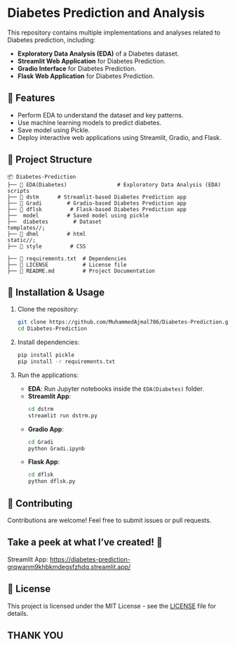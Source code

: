 # Diabetes Prediction and Analysis

This repository contains multiple implementations and analyses related to Diabetes prediction, including:

- **Exploratory Data Analysis (EDA)** of a Diabetes dataset.
- **Streamlit Web Application** for Diabetes Prediction.
- **Gradio Interface** for Diabetes Prediction.
- **Flask Web Application** for Diabetes Prediction.

## 📌 Features
- Perform EDA to understand the dataset and key patterns.
- Use machine learning models to predict diabetes.
- Save model using Pickle.
- Deploy interactive web applications using Streamlit, Gradio, and Flask.

## 📂 Project Structure
```
📦 Diabetes-Prediction
├── 📂 EDA(Diabetes)                # Exploratory Data Analysis (EDA) scripts
├── 📂 dstm      # Streamlit-based Diabetes Prediction app
├── 📂 Gradi        # Gradio-based Diabetes Prediction app
├── 📂 dflsk         # Flask-based Diabetes Prediction app
├──  model         # Saved model using pickle
├──  diabetes        # Dataset
templates//;
├── 📂 dhml         # html
static//;
├── 📂 style         # CSS

├── 📜 requirements.txt  # Dependencies
├── 📜 LICENSE           # License file
├── 📜 README.md         # Project Documentation
```

## 🚀 Installation & Usage

1. Clone the repository:
   ```bash
   git clone https://github.com/MuhammedAjmal786/Diabetes-Prediction.git
   cd Diabetes-Prediction
   ```

2. Install dependencies:
   ```bash
   pip install pickle
   pip install -r requirements.txt
   ```

3. Run the applications:
   - **EDA**: Run Jupyter notebooks inside the `EDA(Diabetes)` folder.
   - **Streamlit App**:
     ```bash
     cd dstrm
     streamlit run dstrm.py
     ```
   - **Gradio App**:
     ```bash
     cd Gradi
     python Gradi.ipynb
     ```
   - **Flask App**:
     ```bash
     cd dflsk
     python dflsk.py
     ```

## 🤝 Contributing
Contributions are welcome! Feel free to submit issues or pull requests.


## Take a peek at what I’ve created! 👀
Streamlit App: https://diabetes-prediction-grqwanm9khbkmdegsfzhdq.streamlit.app/

## 📜 License
This project is licensed under the MIT License - see the [LICENSE](LICENSE) file for details.

## **THANK YOU**

